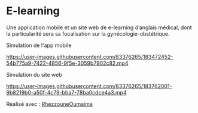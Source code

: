 # E-learning
Une application mobile et un site web de e-learning d’anglais médical, dont la particularité sera sa focalisation sur la gynécologie-obstétrique.

Simulation de l'app mobile





https://user-images.githubusercontent.com/83376265/183472452-54b775a9-7422-4856-9f5e-3059b7902c82.mp4

Simulation du site web




https://user-images.githubusercontent.com/83376265/183762001-9b8219b0-a50f-4c79-bba7-78ba0cdce4a3.mp4



Realisé avec :
[RhezzouneOumaima](https://github.com/RhezzouneOumaima)

